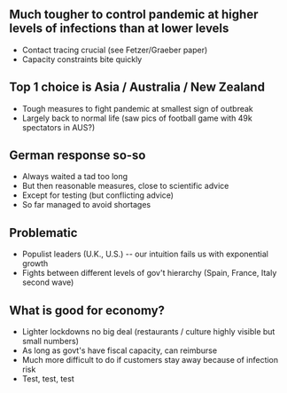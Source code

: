 ## Much tougher to control pandemic at higher levels of infections than at lower levels

- Contact tracing crucial (see Fetzer/Graeber paper)
- Capacity constraints bite quickly

## Top 1 choice is Asia / Australia / New Zealand

- Tough measures to fight pandemic at smallest sign of outbreak
- Largely back to normal life (saw pics of football game with 49k spectators in AUS?)

## German response so-so

- Always waited a tad too long
- But then reasonable measures, close to scientific advice
- Except for testing (but conflicting advice)
- So far managed to avoid shortages

## Problematic

- Populist leaders (U.K., U.S.) -- our intuition fails us with exponential growth
- Fights between different levels of gov't hierarchy (Spain, France, Italy second wave)

## What is good for economy?

- Lighter lockdowns no big deal (restaurants / culture highly visible but small numbers)
- As long as govt's have fiscal capacity, can reimburse
- Much more difficult to do if customers stay away because of infection risk
- Test, test, test
